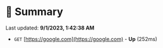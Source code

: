 # 📖 Summary
Last updated: **9/1/2023, 1:42:38 AM**

- `GET` [https://google.com](https://google.com) - **Up** (252ms)
